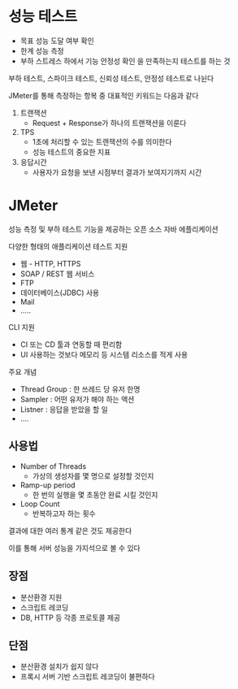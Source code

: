 # 성능 테스트
* 목표 성능 도달 여부 확인
* 한계 성능 측정
* 부하 스트레스 하에서 기능 안정성 확인
을 만족하는지 테스트를 하는 것

부하 테스트, 스파이크 테스트, 신뢰성 테스트, 안정성 테스트로 나뉜다

JMeter를 통해 측정하는 항복 중 대표적인 키워드는 다음과 같다
1. 트랜잭션
    * Request + Response가 하나의 트랜잭션을 이룬다
2. TPS
    * 1초에 처리할 수 있는 트랜잭션의 수를 의미한다
    * 성능 테스트의 중요한 지표
3. 응답시간
    * 사용자가 요청을 보낸 시점부터 결과가 보여지기까지 시간

# JMeter
성능 측정 및 부하 테스트 기능을 제공하는 오픈 소스 자바 에플리케이션

다양한 형태의 애플리케이션 테스트 지원
* 웹 - HTTP, HTTPS
* SOAP / REST 웹 서비스
* FTP
* 데이터베이스(JDBC) 사용
* Mail
* .....

CLI 지원
* CI 또는 CD 툴과 연동할 때 편리함
* UI 사용하는 것보다 메모리 등 시스템 리소스를 적게 사용

주요 개념
* Thread Group : 한 쓰레드 당 유저 한명
* Sampler : 어떤 유저가 해야 하는 액션
* Listner : 응답을 받았을 할 일
* ....

## 사용법
* Number of Threads
    * 가상의 생성자를 몇 명으로 설정할 것인지
* Ramp-up period
    * 한 번의 실행을 몇 초동안 완료 시킬 것인지
* Loop Count
    * 반복하고자 하는 횟수

결과에 대한 여러 통계 같은 것도 제공한다

이를 통해 서버 성능을 가지석으로 볼 수 있다

## 장점
* 분산환경 지원
* 스크립트 레코딩
* DB, HTTP 등 각종 프로토콜 제공

## 단점
* 분산환경 설치가 쉽지 않다
* 프록시 서버 기반 스크립트 레코딩이 불편하다